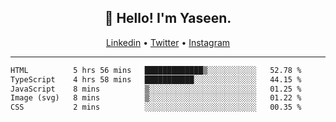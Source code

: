 <h2 align="center">👋 Hello! I'm Yaseen.</h2>
<p align="center">
  <a href="https://www.linkedin.com/in/yaseenkc/">Linkedin</a> •
  <a href="https://twitter.com/yaseeenkc">Twitter</a> •
  <a href="https://instagram.com/kc.yaseen">Instagram</a>
</p>


<!--- 🔭 I’m currently working at []() as an  -->
<!--- - 💬 Ask me about **Javascript, React and Git** -->
<!--- - 📫 How to reach me: [@kc.yaseen](https://instagram.com/kc.yaseen) on Instagram -->
<!--- - ⚡ Fun fact: Big Fan of the :zap: emoji -->

-------

<!--START_SECTION:waka-->

```txt
HTML          5 hrs 56 mins   █████████████▒░░░░░░░░░░░   52.78 %
TypeScript    4 hrs 58 mins   ███████████░░░░░░░░░░░░░░   44.15 %
JavaScript    8 mins          ▒░░░░░░░░░░░░░░░░░░░░░░░░   01.25 %
Image (svg)   8 mins          ▒░░░░░░░░░░░░░░░░░░░░░░░░   01.22 %
CSS           2 mins          ░░░░░░░░░░░░░░░░░░░░░░░░░   00.35 %
```

<!--END_SECTION:waka-->
